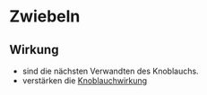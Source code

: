 # Zwiebeln 

## Wirkung
- sind die nächsten Verwandten des Knoblauchs. 
- verstärken die [Knoblauchwirkung](Knoblauch.md)